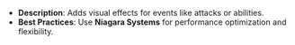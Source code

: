 - **Description**: Adds visual effects for events like attacks or abilities.
- **Best Practices**: Use **Niagara Systems** for performance optimization and flexibility.
